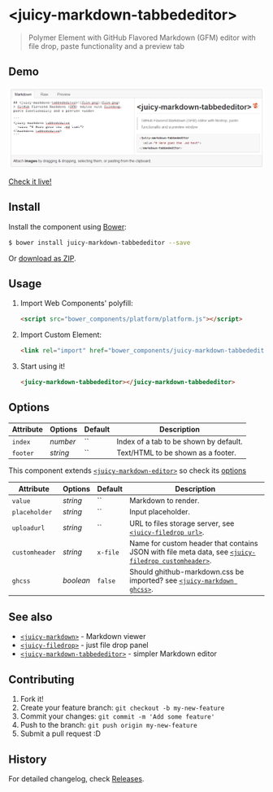 # &lt;juicy-markdown-tabbededitor&gt;

> Polymer Element with GitHub Flavored Markdown (GFM) editor with file drop, paste functionality and a preview tab

## Demo
![Preview](preview.png?raw=true "Preview")

[Check it live!](http://Juicy.github.io/juicy-markdown-tabbededitor)

## Install

Install the component using [Bower](http://bower.io/):

```sh
$ bower install juicy-markdown-tabbededitor --save
```

Or [download as ZIP](https://github.com/Juicy/juicy-markdown-tabbededitor/archive/gh-pages.zip).

## Usage

1. Import Web Components' polyfill:

    ```html
    <script src="bower_components/platform/platform.js"></script>
    ```

2. Import Custom Element:

    ```html
    <link rel="import" href="bower_components/juicy-markdown-tabbededitor/juicy-markdown-tabbededitor.html">
    ```

3. Start using it!

    ```html
    <juicy-markdown-tabbededitor></juicy-markdown-tabbededitor>
    ```

## Options

Attribute      | Options   | Default  | Description
---            | ---       | ---      | ---
`index`        | *number*  | ``       | Index of a tab to be shown by default.
`footer`       | *string*  | ``       | Text/HTML to be shown as a footer.

This component extends [`<juicy-markdown-editor>`](https://github.com/Juicy/juicy-markdown-editor) so check its [options](https://github.com/Juicy/juicy-markdown-editor#options)

Attribute      | Options   | Default  | Description
---            | ---       | ---      | ---
`value`        | *string*  | ``       | Markdown to render.
`placeholder`  | *string*  | ``       | Input placeholder.
`uploadurl`    | *string*  | ``       | URL to files storage server, see [`<juicy-filedrop url>`](https://github.com/Juicy/juicy-filedrop#options).
`customheader` | *string*  | `x-file` | Name for custom header that contains JSON with file meta data, see [`<juicy-filedrop customheader>`](https://github.com/Juicy/juicy-filedrop#options).
`ghcss`        | *boolean* | `false`  | Should ghithub-markdown.css be imported? see [`<juicy-markdown ghcss>`](https://github.com/Juicy/juicy-markdown#options).

## See also

 - [`<juicy-markdown>`](https://github.com/Juicy/juicy-markdown) - Markdown viewer
 - [`<juicy-filedrop>`](https://github.com/Juicy/juicy-filedrop) - just file drop panel
 - [`<juicy-markdown-tabbededitor>`](https://github.com/Juicy/juicy-markdown-editor) - simpler Markdown editor

## Contributing

1. Fork it!
2. Create your feature branch: `git checkout -b my-new-feature`
3. Commit your changes: `git commit -m 'Add some feature'`
4. Push to the branch: `git push origin my-new-feature`
5. Submit a pull request :D

## History

For detailed changelog, check [Releases](https://github.com/Juicy/juicy-markdown-tabbededitor/releases).

